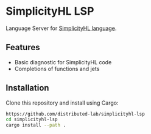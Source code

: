 # SimplicityHL LSP

Language Server for [SimplicityHL language](https://simplicity-lang.org/).

## Features

- Basic diagnostic for SimplicityHL code
- Completions of functions and jets

## Installation

Clone this repository and install using Cargo:

```bash
https://github.com/distributed-lab/simplicityhl-lsp
cd simplicityhl-lsp
cargo install --path .
```

